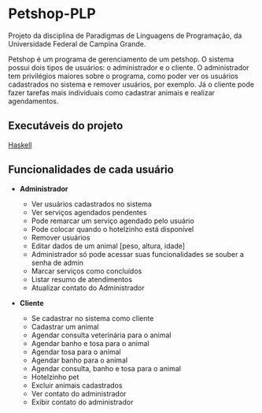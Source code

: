 # Petshop-PLP
Projeto da disciplina de Paradigmas de Linguagens de Programação, da Universidade Federal de Campina Grande.
</p>
Petshop é um programa de gerenciamento de um petshop. O sistema possui dois tipos de usuários: o administrador e o cliente. O administrador tem privilégios maiores sobre o programa, como poder ver os usuários cadastrados no sistema e remover usuários, por exemplo. Já o cliente pode fazer tarefas mais individuais como cadastrar animais e realizar agendamentos.

## Executáveis do projeto
[Haskell](https://github.com/McBalbino/Petshop-PLP/tree/main/Haskell)

## Funcionalidades de cada usuário
* **Administrador**
  * Ver usuários cadastrados no sistema
  * Ver serviços agendados pendentes
  * Pode remarcar um serviço agendado pelo usuário
  * Pode colocar quando o hotelzinho está disponível 
  * Remover usuários
  * Editar dados de um animal [peso, altura, idade] 
  * Administrador só pode acessar suas funcionalidades se souber a senha de admin
  * Marcar serviços como concluídos
  * Listar resumo de atendimentos
  * Atualizar contato do Administrador

* **Cliente**
  * Se cadastrar no sistema como cliente
  * Cadastrar um animal
  * Agendar consulta veterinária para o animal
  * Agendar banho e tosa para o animal
  * Agendar tosa para o animal
  * Agendar banho para o animal
  * Agendar consulta, banho e tosa para o animal
  * Hotelzinho pet
  * Excluir animais cadastrados
  * Ver contato do administrador
  * Exibir contato do administrador
 

